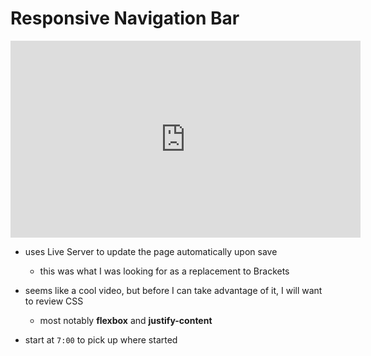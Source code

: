 # Responsive Navigation Bar

<iframe width="560" height="315" src="https://www.youtube.com/embed/gXkqy0b4M5g" title="YouTube video player" frameborder="0" allow="accelerometer; autoplay; clipboard-write; encrypted-media; gyroscope; picture-in-picture" allowfullscreen></iframe>

* uses Live Server to update the page automatically upon save
  * this was what I was looking for as a replacement to Brackets

* seems like a cool video, but before I can take advantage of it, I will want to review CSS
  * most notably **flexbox** and **justify-content**

* start at `7:00` to pick up where started
